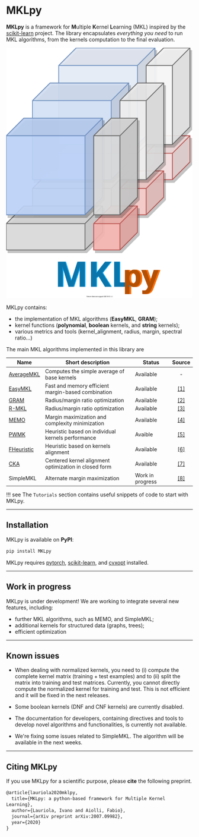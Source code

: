 

# MKLpy








**MKLpy** is a framework for **M**ultiple **K**ernel **L**earning (MKL)  inspired by the [scikit-learn](http://scikit-learn.org/stable) project.
The library encapsulates *everything you need* to run MKL algorithms, from the kernels computation to the final evaluation.

<img src="./resources/mklpy_logo.svg" class="center">


MKLpy contains:

* the implementation of MKL algorithms (**EasyMKL**, **GRAM**);
* kernel functions (**polynomial**, **boolean** kernels, and **string** kernels);
* various metrics and tools (kernel_alignment, radius, margin, spectral ratio...)


The main MKL algorithms implemented in this library are

|Name       |Short description | Status | Source |
|-----------|------------------|--------|:------:|
| [AverageMKL](API/AverageMKL.md)| Computes the simple average of base kernels         | Available | - |
| [EasyMKL](API/EasyMKL.md)   | Fast and memory efficient margin-based combination  | Available |[[1]](https://www.sciencedirect.com/science/article/abs/pii/S0925231215003653) |
| [GRAM](API/GRAM.md)      | Radius/margin ratio optimization                    | Available |[[2]](https://www.researchgate.net/publication/318468451_Radius-Margin_Ratio_Optimization_for_Dot-Product_Boolean_Kernel_Learning)   |
| [R-MKL](API/RMKL.md)     | Radius/margin ratio optimization                    | Available |[[3]](https://link.springer.com/content/pdf/10.1007/978-3-642-04180-8_39.pdf)  |
| [MEMO](API/MEMO.md)      | Margin maximization and complexity minimization     | Available |[[4]](https://www.elen.ucl.ac.be/Proceedings/esann/esannpdf/es2018-181.pdf) |
| [PWMK](API/PWMK.md)      | Heuristic based on individual kernels performance   | Avaible   |[[5]](https://ieeexplore.ieee.org/abstract/document/4586335) |
| [FHeuristic](API/FHeuristic.md)| Heuristic based on kernels alignment                | Available |[[6]](https://ieeexplore.ieee.org/abstract/document/4731239) |
| [CKA](API/CKA.md)       | Centered kernel alignment optimization in closed form| Available|[[7]](https://static.googleusercontent.com/media/research.google.com/it//pubs/archive/36468.pdf) |
| SimpleMKL | Alternate margin maximization                       | Work in progress |[[8]](http://www.jmlr.org/papers/volume9/rakotomamonjy08a/rakotomamonjy08a.pdf)|


!!! see
	The ```Tutorials``` section contains useful snippets of code to start with MKLpy.



- - -

## Installation

MKLpy is available on **PyPI**:
```sh
pip install MKLpy
```

MKLpy requires [pytorch](https://pytorch.org/), [scikit-learn](https://scikit-learn.org/stable/), and [cvxopt](https://cvxopt.org/) installed.




- - -

## Work in progress

MKLpy is under development! We are working to integrate several new features, including:

* further MKL algorithms, such as MEMO, and SimpleMKL;
* additional kernels for structured data (graphs, trees);
* efficient optimization

- - -

## Known issues

* When dealing with normalized kernels, you need to (i) compute the complete kernel matrix (training + test examples) and to (ii) split the matrix into training and test matrices. Currently, you cannot directly compute the normalized kernel for training and test. This is not efficient and it will be fixed in the next releases.

* Some boolean kernels (DNF and CNF kernels) are currently disabled.

* The documentation for developers, containing directives and tools to develop novel algorithms and functionalities, is currently not available.

* We're fixing some issues related to SimpleMKL. The algorithm will be available in the next weeks.


- - -

## Citing MKLpy

If you use MKLpy for a scientific purpose, please **cite** the following preprint.

```
@article{lauriola2020mklpy,
  title={MKLpy: a python-based framework for Multiple Kernel Learning},
  author={Lauriola, Ivano and Aiolli, Fabio},
  journal={arXiv preprint arXiv:2007.09982},
  year={2020}
}
```